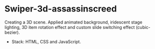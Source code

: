 # Swiper-3d-assassinscreed
Creating a 3D scene. Applied animated background, iridescent stage lighting, 3D item rotation effect and custom slide switching effect (cubic-bezier).
* Stack: HTML, CSS and JavaScript.
